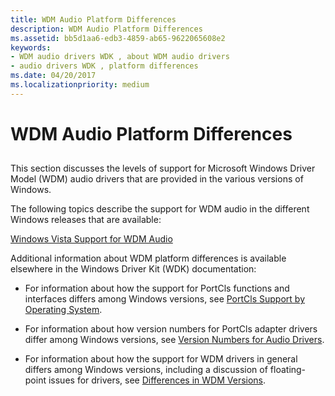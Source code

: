 ```yaml
---
title: WDM Audio Platform Differences
description: WDM Audio Platform Differences
ms.assetid: bb5d1aa6-edb3-4859-ab65-9622065608e2
keywords:
- WDM audio drivers WDK , about WDM audio drivers
- audio drivers WDK , platform differences
ms.date: 04/20/2017
ms.localizationpriority: medium
---
```


# WDM Audio Platform Differences


## <span id="wdm_audio_platform_differences"></span><span id="WDM_AUDIO_PLATFORM_DIFFERENCES"></span>


This section discusses the levels of support for Microsoft Windows Driver Model (WDM) audio drivers that are provided in the various versions of Windows.

The following topics describe the support for WDM audio in the different Windows releases that are available:

[Windows Vista Support for WDM Audio](windows-vista-support-for-wdm-audio.md)

Additional information about WDM platform differences is available elsewhere in the Windows Driver Kit (WDK) documentation:

-   For information about how the support for PortCls functions and interfaces differs among Windows versions, see [PortCls Support by Operating System](portcls-support-by-operating-system.md).

-   For information about how version numbers for PortCls adapter drivers differ among Windows versions, see [Version Numbers for Audio Drivers](version-numbers-for-audio-drivers.md).

-   For information about how the support for WDM drivers in general differs among Windows versions, including a discussion of floating-point issues for drivers, see [Differences in WDM Versions](https://docs.microsoft.com/windows-hardware/drivers/kernel/differences-in-wdm-versions).

 

 




